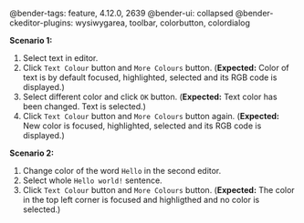 @bender-tags: feature, 4.12.0, 2639
@bender-ui: collapsed
@bender-ckeditor-plugins: wysiwygarea, toolbar, colorbutton, colordialog

**Scenario 1:**

1. Select text in editor.
2. Click `Text Colour` button and `More Colours` button. (**Expected:** Color of text is by default focused, highlighted, selected and its RGB code is displayed.)
3. Select different color and click `OK` button. (**Expected:** Text color has been changed. Text is selected.)
4. Click `Text Colour` button and `More Colours` button again. (**Expected:** New color is focused, highlighted, selected and its RGB code is displayed.)

**Scenario 2:**

1. Change color of the word `Hello` in the second editor.
2. Select whole `Hello world!` sentence.
3. Click `Text Colour` button and `More Colours` button. (**Expected:** The color in the top left corner is focused and highligthed and no color is selected.)
